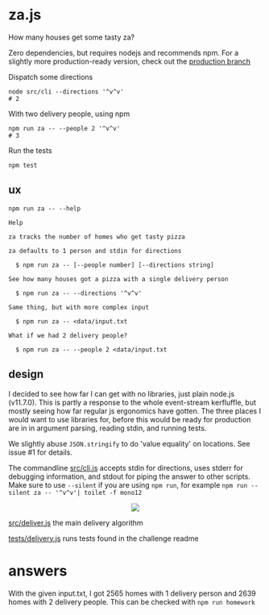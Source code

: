 # za.js

How many houses get some tasty za?

Zero dependencies, but requires nodejs and recommends npm.
For a slightly more production-ready version, check out the [production branch][]

Dispatch some directions

    node src/cli --directions '^v^v'
    # 2

With two delivery people, using npm

    npm run za -- --people 2 '^v^v'
    # 3

Run the tests

    npm test


## ux

    npm run za -- --help

    Help

    za tracks the number of homes who get tasty pizza

    za defaults to 1 person and stdin for directions

      $ npm run za -- [--people number] [--directions string]

    See how many houses got a pizza with a single delivery person

      $ npm run za -- --directions '^v^v'

    Same thing, but with more complex input

      $ npm run za -- <data/input.txt

    What if we had 2 delivery people?

      $ npm run za -- --people 2 <data/input.txt

## design

I decided to see how far I can get with no libraries, just plain node.js (v11.7.0).
This is partly a response to the whole event-stream kerfluffle, but mostly seeing how far regular js ergonomics have gotten.
The three places I would want to use libraries for, before this would be ready for production are in in argument parsing, reading stdin, and running tests.

We slightly abuse `JSON.stringify` to do 'value equality' on locations. See issue #1 for details.

The commandline [src/cli.js](./src/cli.js) accepts stdin for directions, uses stderr for debugging information, and stdout for piping the answer to other scripts. Make sure to use `--silent` if you are using `npm run`, for example `npm run --silent za -- '^v^v'| toilet -f mono12`

<p align="center">
    <img src="https://jedahan.github.io/za/cli.svg">
</p>

[src/deliver.js](./src/deliver.js) the main delivery algorithm

[tests/delivery.js](./tests/delivery.js) runs tests found in the challenge readme

# answers

With the given input.txt, I got 2565 homes with 1 delivery person and 2639 homes with 2 delivery people. This can be checked with `npm run homework`

[production branch]: https://github.com/jedahan/za/tree/production
